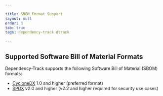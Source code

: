 ```yaml
---

title: SBOM Format Support
layout: null
order: 3
tab: true
tags: dependency-track dtrack

---
```


## Supported Software Bill of Material Formats

Dependency-Track supports the following Software Bill of Material (SBOM) formats:

- [CycloneDX](https://cyclonedx.org) 1.0 and higher (preferred format)
- [SPDX](https://spdx.org) v2.0 and higher (v2.2 and higher required for security use cases)
